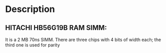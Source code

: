 # Description
## HITACHI HB56G19B RAM SIMM:
It is a 2 MB 70ns SIMM. There are three chips with 4 bits of width each; the third one is used for parity
